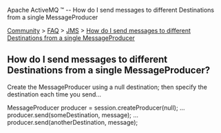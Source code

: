Apache ActiveMQ ™ -- How do I send messages to different Destinations from a single MessageProducer 

[Community](community.md) > [FAQ](CommunityCommunity/Community/faq.md) > [JMS](Community/FAQCommunity/FAQ/Community/FAQ/jms.md) > [How do I send messages to different Destinations from a single MessageProducer](Community/FAQ/JMS/how-do-i-send-messages-to-different-destinations-from-a-single-messageproducer.md)


How do I send messages to different Destinations from a single MessageProducer?
-------------------------------------------------------------------------------

Create the MessageProducer using a null destination; then specify the destination each time you send...

MessageProducer producer = session.createProducer(null);
...
producer.send(someDestination, message);
...
producer.send(anotherDestination, message);

